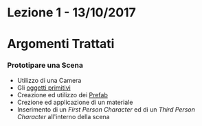 # Lezione 1 - 13/10/2017

# Argomenti Trattati

### Prototipare una Scena

* Utilizzo di una Camera
* Gli [oggetti primitivi](https://docs.unity3d.com/Manual/PrimitiveObjects.html)
* Creazione ed utilizzo dei [Prefab](https://docs.unity3d.com/Manual/Prefabs.html)
* Crezione ed applicazione di un materiale
* Inserimento di un _First Person Character_ ed di un _Third Person Character_ all'interno della scena
